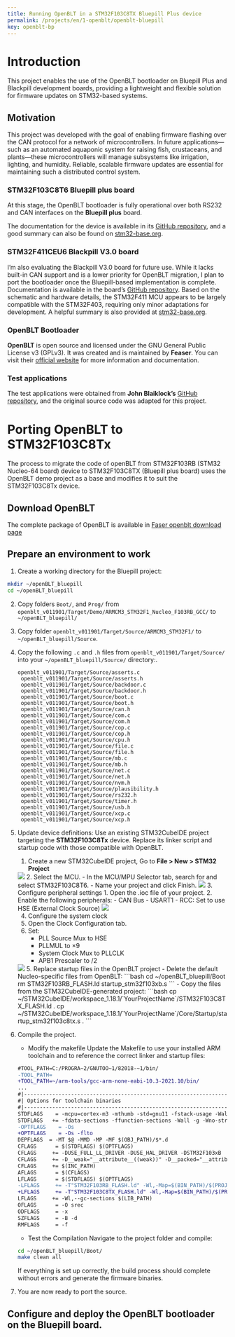 ```yaml
---
title: Running OpenBLT in a STM32F103C8TX Bluepill Plus device
permalink: /projects/en/1-openblt/openblt-bluepill
key: openblt-bp
---
```


# Introduction
This project enables the use of the OpenBLT bootloader on Bluepill Plus and Blackpill development boards, providing a lightweight and flexible solution for firmware updates on STM32-based systems.
## Motivation
This project was developed with the goal of enabling firmware flashing over the CAN protocol for a network of microcontrollers. In future applications—such as an automated aquaponic system for raising fish, crustaceans, and plants—these microcontrollers will manage subsystems like irrigation, lighting, and humidity. Reliable, scalable firmware updates are essential for maintaining such a distributed control system.

### STM32F103C8T6 Bluepill plus board
At this stage, the OpenBLT bootloader is fully operational over both RS232 and CAN interfaces on the **Bluepill plus** board.    

The documentation for the device is available in its [GitHub repository](https://github.com/WeActStudio/BluePill-Plus), and a good summary can also be found on [stm32-base.org](https://stm32-base.org/boards/STM32F103C8T6-WeAct-Blue-Pill-Plus-Clone).  

### STM32F411CEU6 Blackpill V3.0 board
I’m also evaluating the Blackpill V3.0 board for future use. While it lacks built-in CAN support and is a lower priority for OpenBLT migration, I plan to port the bootloader once the Bluepill-based implementation is complete.   
Documentation is available in the board’s [GitHub repository](https://github.com/WeActStudio/WeActStudio.BlackPill). Based on the schematic and hardware details, the STM32F411 MCU appears to be largely compatible with the STM32F403, requiring only minor adaptations for development.
A helpful summary is also provided at [stm32-base.org](https://stm32-base.org/boards/STM32F401CEU6-WeAct-Black-Pill-V3.0).  

### OpenBLT Bootloader
**OpenBLT** is open source and licensed under the GNU General Public License v3 (GPLv3). It was created and is maintained by **Feaser**. You can visit their [official website](https://www.feaser.com/openblt/doku.php?id=homepage) for more information and documentation.     

### Test applications
The test applications were obtained from **John Blaiklock’s** [GitHub repository](https://github.com/miniwinwm/BluePillDemo), and the original source code was adapted for this project.  

# Porting OpenBLT to STM32F103C8Tx
The process to migrate the code of openBLT from STM32F103RB (STM32 Nucleo-64 board) device to STM32F103C8TX (Bluepill plus board) uses the OpenBLT demo project as a base and modifies it to suit the STM32F103C8Tx device.

## Download OpenBLT
The complete package of OpenBLT is available in [Faser openblt download page](https://www.feaser.com/openblt/doku.php?id=download)

## Prepare an environment to work
1. Create a working directory for the Bluepill project:
 ```bash 
 mkdir ~/openBLT_bluepill
 cd ~/openBLT_bluepill 
 ```
2. Copy folders `Boot/`, and `Prog/` from `openblt_v011901/Target/Demo/ARMCM3_STM32F1_Nucleo_F103RB_GCC/` to `~/openBLT_bluepill/`
   
3. Copy folder `openblt_v011901/Target/Source/ARMCM3_STM32F1/` to `~/openBLT_bluepill/Source`.    
4. Copy the following `.c` and `.h` files from `openblt_v011901/Target/Source/` into your `~/openBLT_bluepill/Source/`  directory:.
    ``` 
    openblt_v011901/Target/Source/asserts.c 
     openblt_v011901/Target/Source/asserts.h 
     openblt_v011901/Target/Source/backdoor.c 
     openblt_v011901/Target/Source/backdoor.h 
     openblt_v011901/Target/Source/boot.c 
     openblt_v011901/Target/Source/boot.h
     openblt_v011901/Target/Source/can.h 
     openblt_v011901/Target/Source/com.c
     openblt_v011901/Target/Source/com.h
     openblt_v011901/Target/Source/cop.c
     openblt_v011901/Target/Source/cop.h
     openblt_v011901/Target/Source/cpu.h  
     openblt_v011901/Target/Source/file.c  
     openblt_v011901/Target/Source/file.h  
     openblt_v011901/Target/Source/mb.c  
     openblt_v011901/Target/Source/mb.h  
     openblt_v011901/Target/Source/net.c  
     openblt_v011901/Target/Source/net.h  
     openblt_v011901/Target/Source/nvm.h  
     openblt_v011901/Target/Source/plausibility.h 
     openblt_v011901/Target/Source/rs232.h  
     openblt_v011901/Target/Source/timer.h  
     openblt_v011901/Target/Source/usb.h  
     openblt_v011901/Target/Source/xcp.c  
     openblt_v011901/Target/Source/xcp.h
    ```
5. Update device definitions: 
Use an existing STM32CubeIDE project targeting the **STM32F103C8Tx** device. Replace its linker script and startup code with those compatible with OpenBLT.
   1. Create a new STM32CubeIDE project, Go to **File > New > STM32 Project**    
    <img  src="https://raw.githubusercontent.com/razielgdn/risingembeddedmx/site/assets/images/openblt/newProject01.png"/>
   2. Select the MCU.
      - In the MCU/MPU Selector tab, search for and select STM32F103C8T6.
      - Name your project and click Finish.    
    <img  src="https://raw.githubusercontent.com/razielgdn/risingembeddedmx/site/assets/images/openblt/newProject02.png"/>
   3. Configure peripheral settings 
      1. Open the .ioc file of your project.
      2. Enable the following peripherals:
          - CAN Bus
          - USART1
          - RCC: Set to use HSE (External Clock Source)     
    <img  src="https://raw.githubusercontent.com/razielgdn/risingembeddedmx/site/assets/images/openblt/newProject03.png"/>

   4. Configure the system clock
     1. Open the Clock Configuration tab.
     2. Set:
        - PLL Source Mux to HSE
        - PLLMUL to ×9
        - System Clock Mux to PLLCLK
        - APB1 Prescaler to /2       
    <img  src="https://raw.githubusercontent.com/razielgdn/risingembeddedmx/site/assets/images/openblt/newProject04.png"/> 
   5. Replace startup files in the OpenBLT project
      - Delete the default Nucleo-specific files from OpenBLT:
        ```bash
        cd ~/openBLT_bluepill/Boot
        rm STM32F103RB_FLASH.ld startup_stm32f103xb.s
        ```
      - Copy the files from the STM32CubeIDE-generated project:
        ```bash 
        cp ~/STM32CubeIDE/workspace_1.18.1/`YourProjectName`/STM32F103C8TX_FLASH.ld .
        cp ~/STM32CubeIDE/workspace_1.18.1/`YourProjectName`/Core/Startup/startup_stm32f103c8tx.s .
        ```        
6. Compile the project. 
   - Modify the makefile 
   Update the Makefile to use your installed ARM toolchain and to reference the correct linker and startup files:
    ``` diff makefile
    #TOOL_PATH=C:/PROGRA~2/GNUTOO~1/82018-~1/bin/
    -TOOL_PATH=
    +TOOL_PATH=~/arm-tools/gcc-arm-none-eabi-10.3-2021.10/bin/
    ...
    #|--------------------------------------------------------------------------------------|
    #| Options for toolchain binaries                                                       |
    #|--------------------------------------------------------------------------------------|
    STDFLAGS    = -mcpu=cortex-m3 -mthumb -std=gnu11 -fstack-usage -Wall -specs=nano.specs
    STDFLAGS   += -fdata-sections -ffunction-sections -Wall -g -Wno-strict-aliasing
    -OPTFLAGS    = -Os
    +OPTFLAGS    = -Os -flto
    DEPFLAGS  = -MT $@ -MMD -MP -MF $(OBJ_PATH)/$*.d
    CFLAGS      = $(STDFLAGS) $(OPTFLAGS)
    CFLAGS     += -DUSE_FULL_LL_DRIVER -DUSE_HAL_DRIVER -DSTM32F103xB
    CFLAGS     += -D__weak="__attribute__((weak))" -D__packed="__attribute__((__packed__))"
    CFLAGS     += $(INC_PATH)
    AFLAGS      = $(CFLAGS)
    LFLAGS      = $(STDFLAGS) $(OPTFLAGS)
    -LFLAGS     += -T"STM32F103RB_FLASH.ld" -Wl,-Map=$(BIN_PATH)/$(PROJ_NAME).map
    +LFLAGS     += -T"STM32F103C8TX_FLASH.ld" -Wl,-Map=$(BIN_PATH)/$(PROJ_NAME).map
    LFLAGS     += -Wl,--gc-sections $(LIB_PATH)
    OFLAGS      = -O srec
    ODFLAGS     = -x
    SZFLAGS     = -B -d
    RMFLAGS     = -f
    ```  
   - Test the Compilation
   Navigate to the project folder and compile:
   ```bash 
   cd ~/openBLT_bluepill/Boot/
   make clean all
   ```   
   If everything is set up correctly, the build process should complete without errors and generate the firmware binaries.

 7. You are now ready to port the source. 

##  Configure and deploy the OpenBLT bootloader on the Bluepill board.

